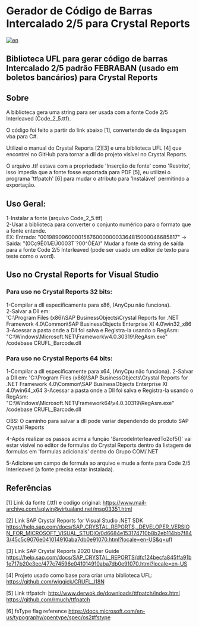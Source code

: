 ﻿# Gerador de Código de Barras Intercalado 2/5 para Crystal Reports
[![en](https://img.shields.io/badge/lang-en-red.svg)](https://github.com/fsbflavio/CRUFL_Barcode/blob/main/README.en.md)
## Biblioteca UFL para gerar código de barras Intercalado 2/5 padrão FEBRABAN (usado em boletos bancários) para Crystal Reports

## Sobre
A biblioteca gera uma string para ser usada com a fonte Code 2/5 Interleaved (Code_2_5.ttf).

O código foi feito a partir do link abaixo [1], convertendo de da linguagem vba para C#.

Utilizei o manual do Crystal Reports [2][3] e uma biblioteca UFL [4] que encontrei no GitHub para tornar a dll do projeto visível no Crystal Reports.

O arquivo .ttf estava com a propriedade 'Inserção de fonte' como 'Restrito', isso impedia que a fonte fosse exportada para 
PDF [5], eu utilizei o programa 'ttfpatch' [6] para mudar o atributo para 'Instalável' permitindo a exportação.

## Uso Geral:
1-Instalar a fonte (arquivo Code_2_5.ttf)   
2-Usar a biblioteca para converter o conjunto numérico para o formato que a fonte entende.   
EX:
Entrada: "00198909600001567600000003364815000046685817" -> Saida: "(0Cç9Ê01ÆÚ0003T`?00^ÒÈA)"
Mudar a fonte da string de saída para a fonte Code 2/5 Interleaved (pode ser usado um editor de texto para teste como o word).

## Uso no Crystal Reports for Visual Studio
### Para uso no Crystal Reports 32 bits:
1-Compilar a dll especificamente para x86, (AnyCpu não funciona).   
2-Salvar a Dll em:   
	'C:\Program Files (x86)\SAP BusinessObjects\Crystal Reports for .NET Framework 4.0\Common\SAP BusinessObjects Enterprise XI 4.0\win32_x86   
3-Acessar a pasta onde a Dll foi salva e Registra-la usando o RegAsm:
	"C:\Windows\Microsoft.NET\Framework\v4.0.30319\RegAsm.exe" /codebase CRUFL_Barcode.dll

### Para uso no Crystal Reports 64 bits:
1-Compilar a dll especificamente para x64, (AnyCpu não funciona).
2-Salvar a Dll em:
	'C:\Program Files (x86)\SAP BusinessObjects\Crystal Reports for .NET Framework 4.0\Common\SAP BusinessObjects Enterprise XI 4.0\win64_x64
3-Acessar a pasta onde a Dll foi salva e Registra-la usando o RegAsm:
	"C:\Windows\Microsoft.NET\Framework64\v4.0.30319\RegAsm.exe" /codebase CRUFL_Barcode.dll

OBS: O caminho para salvar a dll pode variar dependendo do produto SAP Crystal Reports

4-Após realizar os passos acima a função 'BarcodeInterleavedTo2of5()' vai estar visível no editor de formulas do Crystal Reports
dentro da listagem de formulas em 'formulas adicionais' dentro do Grupo COM/.NET

5-Adicione um campo de formula ao arquivo e mude a fonte para Code 2/5 Interleaved (a fonte precisa estar instalada).

## Referências
[1] Link da fonte (.ttf) e codigo original: 
https://www.mail-archive.com/sqlwin@virtualand.net/msg03351.html

[2] Link SAP Crystal Reports for Visual Studio .NET SDK
https://help.sap.com/docs/SAP_CRYSTAL_REPORTS,_DEVELOPER_VERSION_FOR_MICROSOFT_VISUAL_STUDIO/0d6684e153174710b8b2eb114bb7f843/45c5c9076e041014910aba7db0e91070.html?locale=en-US&q=ufl

[3] Link SAP Crystal Reports 2020 User Guide 
https://help.sap.com/docs/SAP_CRYSTAL_REPORTS/dfc124becfa845ffa91b1e717b20e3ec/477c74596e041014910aba7db0e91070.html?locale=en-US

[4] Projeto usado como base para criar uma biblioteca UFL:
https://github.com/wiggick/CRUFL_I18N

[5] Link ttfpatch: 
http://www.derwok.de/downloads/ttfpatch/index.html
https://github.com/rmuch/ttfpatch

[6] fsType flag reference
https://docs.microsoft.com/en-us/typography/opentype/spec/os2#fstype